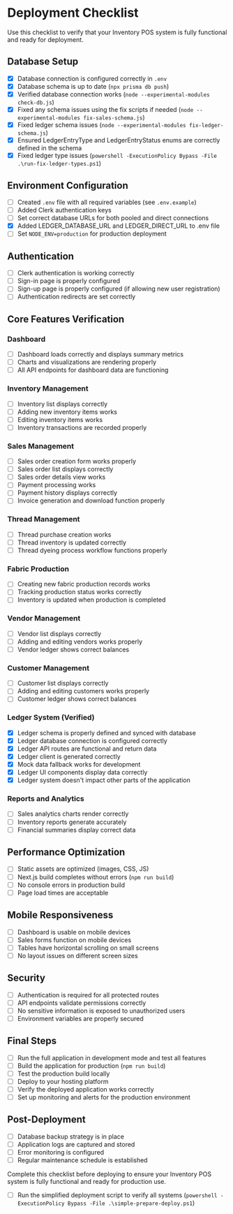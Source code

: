 # Deployment Checklist

Use this checklist to verify that your Inventory POS system is fully functional and ready for deployment.

## Database Setup

- [x] Database connection is configured correctly in `.env`
- [x] Database schema is up to date (`npx prisma db push`)
- [x] Verified database connection works (`node --experimental-modules check-db.js`)
- [x] Fixed any schema issues using the fix scripts if needed (`node --experimental-modules fix-sales-schema.js`)
- [x] Fixed ledger schema issues (`node --experimental-modules fix-ledger-schema.js`)
- [x] Ensured LedgerEntryType and LedgerEntryStatus enums are correctly defined in the schema
- [x] Fixed ledger type issues (`powershell -ExecutionPolicy Bypass -File .\run-fix-ledger-types.ps1`)

## Environment Configuration

- [ ] Created `.env` file with all required variables (see `.env.example`)
- [ ] Added Clerk authentication keys
- [ ] Set correct database URLs for both pooled and direct connections
- [x] Added LEDGER_DATABASE_URL and LEDGER_DIRECT_URL to .env file
- [ ] Set `NODE_ENV=production` for production deployment

## Authentication

- [ ] Clerk authentication is working correctly
- [ ] Sign-in page is properly configured
- [ ] Sign-up page is properly configured (if allowing new user registration)
- [ ] Authentication redirects are set correctly

## Core Features Verification

### Dashboard

- [ ] Dashboard loads correctly and displays summary metrics
- [ ] Charts and visualizations are rendering properly
- [ ] All API endpoints for dashboard data are functioning

### Inventory Management

- [ ] Inventory list displays correctly
- [ ] Adding new inventory items works
- [ ] Editing inventory items works
- [ ] Inventory transactions are recorded properly

### Sales Management

- [ ] Sales order creation form works properly
- [ ] Sales order list displays correctly
- [ ] Sales order details view works
- [ ] Payment processing works
- [ ] Payment history displays correctly
- [ ] Invoice generation and download function properly

### Thread Management

- [ ] Thread purchase creation works
- [ ] Thread inventory is updated correctly
- [ ] Thread dyeing process workflow functions properly

### Fabric Production

- [ ] Creating new fabric production records works
- [ ] Tracking production status works correctly
- [ ] Inventory is updated when production is completed

### Vendor Management

- [ ] Vendor list displays correctly
- [ ] Adding and editing vendors works properly
- [ ] Vendor ledger shows correct balances

### Customer Management

- [ ] Customer list displays correctly
- [ ] Adding and editing customers works properly
- [ ] Customer ledger shows correct balances

### Ledger System (Verified)

- [x] Ledger schema is properly defined and synced with database
- [x] Ledger database connection is configured correctly
- [x] Ledger API routes are functional and return data
- [x] Ledger client is generated correctly
- [x] Mock data fallback works for development
- [x] Ledger UI components display data correctly
- [x] Ledger system doesn't impact other parts of the application

### Reports and Analytics

- [ ] Sales analytics charts render correctly
- [ ] Inventory reports generate accurately
- [ ] Financial summaries display correct data

## Performance Optimization

- [ ] Static assets are optimized (images, CSS, JS)
- [ ] Next.js build completes without errors (`npm run build`)
- [ ] No console errors in production build
- [ ] Page load times are acceptable

## Mobile Responsiveness

- [ ] Dashboard is usable on mobile devices
- [ ] Sales forms function on mobile devices
- [ ] Tables have horizontal scrolling on small screens
- [ ] No layout issues on different screen sizes

## Security

- [ ] Authentication is required for all protected routes
- [ ] API endpoints validate permissions correctly
- [ ] No sensitive information is exposed to unauthorized users
- [ ] Environment variables are properly secured

## Final Steps

- [ ] Run the full application in development mode and test all features
- [ ] Build the application for production (`npm run build`)
- [ ] Test the production build locally
- [ ] Deploy to your hosting platform
- [ ] Verify the deployed application works correctly
- [ ] Set up monitoring and alerts for the production environment

## Post-Deployment

- [ ] Database backup strategy is in place
- [ ] Application logs are captured and stored
- [ ] Error monitoring is configured
- [ ] Regular maintenance schedule is established

Complete this checklist before deploying to ensure your Inventory POS system is fully functional and ready for production use.

- [ ] Run the simplified deployment script to verify all systems (`powershell -ExecutionPolicy Bypass -File .\simple-prepare-deploy.ps1`)
